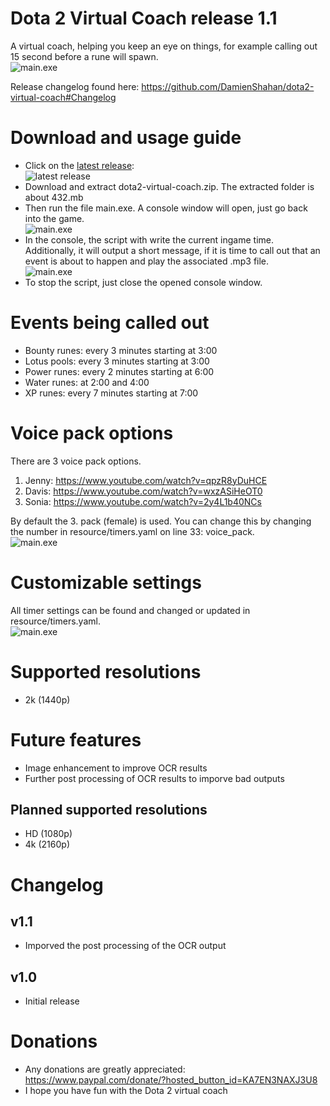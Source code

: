 # Dota 2 Virtual Coach release 1.1
A virtual coach, helping you keep an eye on things, for example calling out 15 second before a rune will spawn.\
  ![main.exe](https://i.imgur.com/XErjOjz.png)
 
Release changelog found here: https://github.com/DamienShahan/dota2-virtual-coach#Changelog

# Download and usage guide
* Click on the [latest release](https://github.com/DamienShahan/dota2-virtual-coach/releases):\
  ![latest release](https://i.imgur.com/CXmSXY7.png)
* Download and extract dota2-virtual-coach.zip. The extracted folder is about 432.mb 
* Then run the file main.exe. A console window will open, just go back into the game.\
  ![main.exe](https://i.imgur.com/7BSqpjj.png)
* In the console, the script with write the current ingame time. Additionally, it will output a short message, if it is time to call out that an event is about to happen and play the associated .mp3 file.\
  ![main.exe](https://i.imgur.com/XErjOjz.png)
* To stop the script, just close the opened console window.

# Events being called out
* Bounty runes: every 3 minutes starting at 3:00
* Lotus pools: every 3 minutes starting at 3:00
* Power runes: every 2 minutes starting at 6:00
* Water runes: at 2:00 and 4:00
* XP runes: every 7 minutes starting at 7:00

# Voice pack options
There are 3 voice pack options.
1. Jenny: https://www.youtube.com/watch?v=qpzR8yDuHCE
2. Davis: https://www.youtube.com/watch?v=wxzASiHeOT0
3. Sonia: https://www.youtube.com/watch?v=2y4L1b40NCs

By default the 3. pack (female) is used. You can change this by changing the number in resource/timers.yaml on line 33: voice_pack.\
  ![main.exe](https://i.imgur.com/ugzbQ6p.png)

# Customizable settings
All timer settings can be found and changed or updated in resource/timers.yaml.\
  ![main.exe](https://i.imgur.com/X3GHrAq.png)

# Supported resolutions
* 2k (1440p)

# Future features
* Image enhancement to improve OCR results
* Further post processing of OCR results to imporve bad outputs

## Planned supported resolutions
* HD (1080p)
* 4k (2160p)

# Changelog
## v1.1
* Imporved the post processing of the OCR output
## v1.0
* Initial release

# Donations
* Any donations are greatly appreciated: https://www.paypal.com/donate/?hosted_button_id=KA7EN3NAXJ3U8
* I hope you have fun with the Dota 2 virtual coach
